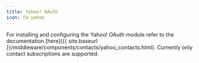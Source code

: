 ```yaml
---
title: Yahoo! OAuth
icon: fa-yahoo
---
```


For installing and configuring the Yahoo! OAuth module refer to the documentation [here]({{ site.baseurl }}/middleware/components/contacts/yahoo_contacts.html). Currently only contact subscriptions are supported.